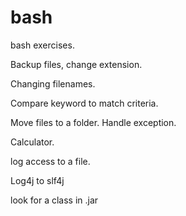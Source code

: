 # bash
bash exercises.

Backup files, change extension.

Changing filenames.

Compare keyword to match criteria.

Move files to a folder. Handle exception.

Calculator.

log access to a file.

Log4j to slf4j

look for a class in .jar
